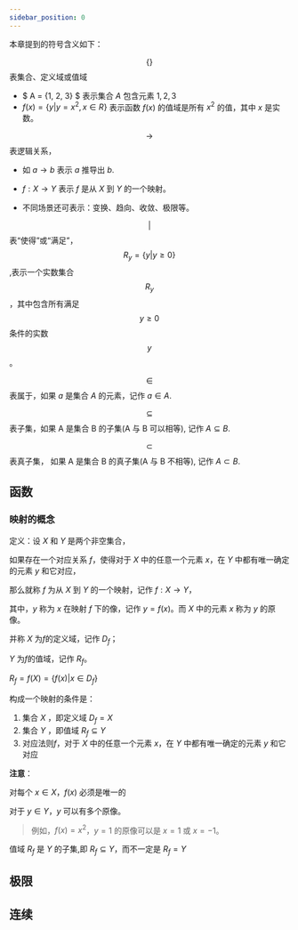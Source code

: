 ```yaml
---
sidebar_position: 0
---
```


本章提到的符号含义如下：

$$\{  \}$$ 表集合、定义域或值域

- $ A = \{1, 2, 3\} $ 表示集合 $A$ 包含元素 $1, 2, 3$
- $f(x) = \{y | y = x^2, x \in R\}$ 表示函数 $f(x)$ 的值域是所有 $x^2$ 的值，其中 $x$ 是实数。

$$\to $$ 表逻辑关系，

- 如 $a \to b$ 表示 $a$ 推导出 $b$.

- $f:X\to Y$ 表示 $f$ 是从 $X$ 到 $Y$ 的一个映射。

- 不同场景还可表示：变换、趋向、收敛、极限等。

$$ | $$ 表“使得”或“满足”，$$R_y = \{y | y \geq 0\}$$,表示一个实数集合 $$R_y$$，其中包含所有满足 $$y \geq 0$$ 条件的实数 $$y$$。

$$\in $$ 表属于，如果 $a$ 是集合 $A$ 的元素，记作 $a \in A$.

$$\subseteq$$ 表子集，如果 A 是集合 B 的子集(A 与 B 可以相等), 记作 $A \subseteq B$.

$$\subset$$ 表真子集， 如果 A 是集合 B 的真子集(A 与 B 不相等), 记作 $A \subset B$.

## 函数

### 映射的概念

定义：设 $X$ 和 $Y$ 是两个非空集合，

如果存在一个对应关系 $f$，使得对于 $X$ 中的任意一个元素 $x$，在 $Y$ 中都有唯一确定的元素 $y$ 和它对应，

那么就称 $f$ 为从 $X$ 到 $Y$ 的一个映射，记作 $f:X\to Y$，

其中，$y$ 称为 $x$ 在映射 $f$ 下的像，记作 $y=f(x)$。而 $X$ 中的元素 $x$ 称为 $y$ 的原像。

并称 $X$ 为$f$的定义域，记作 $D_f$；

$Y$ 为$f$的值域，记作 $R_f$。

$R_f = f(X)=\{f(x) | x\in D_f\}$

构成一个映射的条件是：

1. 集合 $X$ ，即定义域 $D_f = X$
2. 集合 $Y$ ，即值域 $R_f \subseteq Y$
3. 对应法则$f$，对于 $X$ 中的任意一个元素 $x$，在 $Y$ 中都有唯一确定的元素 $y$ 和它对应

**注意**：

对每个 $x \in X$，$f(x)$ 必须是唯一的

对于 $y \in Y$，$y$ 可以有多个原像。

> 例如，$f(x)=x^2$，$y=1$ 的原像可以是 $x=1$ 或 $x=-1$。

值域 $R_f$ 是 $Y$ 的子集,即 $R_f \subseteq Y$，而不一定是 $R_f = Y$

## 极限

## 连续
